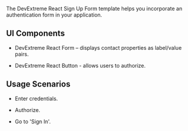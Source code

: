 The DevExtreme React Sign Up Form template helps you incorporate an authentication form in your application.

## UI Components  

- DevExtreme React Form – displays contact properties as label/value pairs.

- DevExtreme React Button - allows users to authorize.

## Usage Scenarios 

- Enter credentials.

- Authorize.

- Go to 'Sign In'.